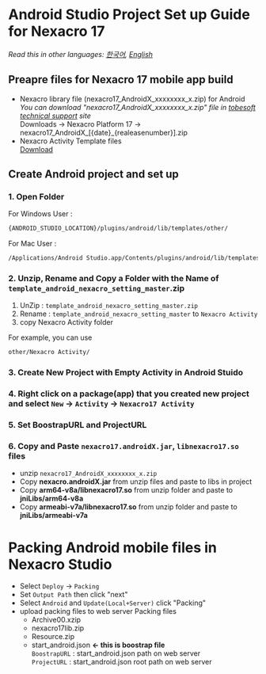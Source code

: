 # Android Studio Project Set up Guide for Nexacro 17
*Read this in other languages:  [한국어](README.md), [English](README.en.md)*
## Preapre files for Nexacro 17 mobile app build
- Nexacro library file (nexacro17_AndroidX_xxxxxxxx_x.zip) for Android  
 *You can download "nexacro17_AndroidX_xxxxxxxx_x.zip" file in [tobesoft technical support](http://support.tobesoft.co.kr) site*  
 Downloads &rarr; Nexacro Platform 17 &rarr; nexacro17_AndroidX_[{date}_{realeasenumber}].zip  
 - Nexacro Activity Template files  
 [Download](https://github.com/tobehyo/template_android_nexacro_setting/archive/master.zip)
 
## Create Android project and set up
### 1. Open Folder
For Windows User : 
```bash
{ANDROID_STUDIO_LOCATION}/plugins/android/lib/templates/other/
```
For Mac User : 
```bash
/Applications/Android Studio.app/Contents/plugins/android/lib/templates/other/
```
### 2. Unzip, Rename and Copy a Folder with the Name of `template_android_nexacro_setting_master`.zip
1. UnZip : `template_android_nexacro_setting_master.zip`
2. Rename : `template_android_nexacro_setting_master` to `Nexacro Activity`
3. copy Nexacro Activity folder

For example, you can use
```bash
other/Nexacro Activity/
```
### 3. Create New Project with Empty Activity in Android Stuido
### 4. Right click on a package(app) that you created new project and select `New` &rarr; `Activity` &rarr; `Nexacro17 Activity`
### 5. Set BoostrapURL and ProjectURL

### 6. Copy and Paste `nexacro17.androidX.jar`, `libnexacro17.so` files
- unzip `nexacro17_AndroidX_xxxxxxxx_x.zip`
- Copy **nexacro.androidX.jar** from unzip files and paste to libs in project
- Copy **arm64-v8a/libnexacro17.so** from unzip folder and paste to **jniLibs/arm64-v8a**
- Copy **armeabi-v7a/libnexacro17.so** from unzip folder and paste to **jniLibs/armeabi-v7a**

# Packing Android mobile files in Nexacro Studio
- Select `Deploy` &rarr; `Packing`
- Set `Output Path` then click "next"
- Select `Android` and `Update(Local+Server)` click "Packing"
- upload packing files to web server
    Packing files
    - Archive00.xzip 
    - nexacro17lib.zip 
    - Resource.zip 
    - start_android.json **&larr; this is boostrap file**  
    `BoostrapURL` : start_android.json path on web server  
    `ProjectURL` : start_android.json root path on web server